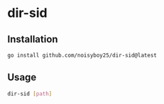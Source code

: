 # dir-sid

## Installation
```sh
go install github.com/noisyboy25/dir-sid@latest
```

## Usage
```sh
dir-sid [path]
```
